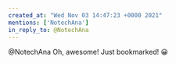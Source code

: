 ```yaml
---
created_at: "Wed Nov 03 14:47:23 +0000 2021"
mentions: ['NotechAna']
in_reply_to: @NotechAna
---
```


@NotechAna Oh, awesome! Just bookmarked! 😀